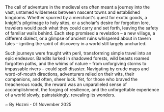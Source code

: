 
The call of adventure in the medieval era often meant a journey into the vast, untamed wilderness between nascent towns and established kingdoms. Whether spurred by a merchant's quest for exotic goods, a knight's pilgrimage to holy sites, or a scholar's desire for forgotten lore, travelers would pack what they could carry and set forth, leaving the safety of familiar walls behind. Each step promised a revelation – a new village, a different dialect, or a glimpse of ancient ruins whispered about in tavern tales – igniting the spirit of discovery in a world still largely uncharted.

Such journeys were fraught with peril, transforming simple travel into an epic endeavor. Bandits lurked in shadowed forests, wild beasts roamed forgotten paths, and the whims of nature – from unforgiving storms to impassable rivers – could spell disaster. Navigating by crude maps and word-of-mouth directions, adventurers relied on their wits, their companions, and often, sheer luck. Yet, for those who braved the treacherous roads, the reward was an unparalleled sense of accomplishment, the forging of resilience, and the unforgettable experience of a world slowly, painstakingly, revealing its wonders.

~ By Hozmi - 01 November 2025
